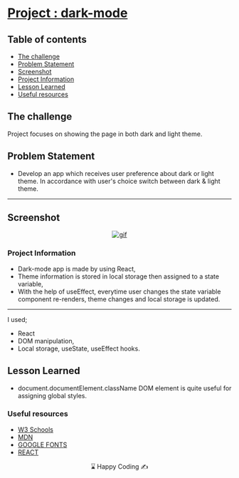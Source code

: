 # [Project : dark-mode](https://dark-mode-six-beige.vercel.app/)
## Table of contents

  - [The challenge](#the-challenge)
  - [Problem Statement](#problem-statement)
  - [Screenshot](#screenshot)
  - [Project Information](#project-information)
  - [Lesson Learned](#lesson-learned)
  - [Useful resources](#useful-resources)



## The challenge
Project focuses on showing the page in both dark and light theme.

## Problem Statement

- Develop an app which receives user preference about dark or light theme. In accordance with user's choice switch between dark & light theme.  
<hr>




## Screenshot
<p align="center">
<a href="https://pagination-three.vercel.app/"><img src="pagination.gif" alt="gif"></a>
</p>





### Project Information
- Dark-mode app is made by using React,
- Theme information is stored in local storage then assigned to a state variable,
- With the help of useEffect, everytime user changes the state variable component re-renders, theme changes and local storage is updated.




------
I used;
- React
- DOM manipulation,
- Local storage, useState, useEffect hooks.





## Lesson Learned

- document.documentElement.className DOM element is quite useful for assigning global styles. 

### Useful resources

- [W3 Schools](https://www.w3schools.com/) 
- [MDN](https://developer.mozilla.org/en-US/) 
- [GOOGLE FONTS](https://fonts.google.com/) 
- [REACT](https://reactjs.org/) 












<center> &#8987; Happy Coding  &#9997; </center>

